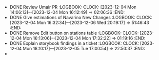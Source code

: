 - DONE Review Umair PR
  :LOGBOOK:
  CLOCK: [2023-12-04 Mon 14:06:13]--[2023-12-04 Mon 16:12:49] =>  02:06:36
  :END:
- DONE Give estimations of Navarino New Changes
  :LOGBOOK:
  CLOCK: [2023-12-04 Mon 16:32:34]--[2023-12-06 Wed 20:19:17] =>  51:46:43
  :END:
- DONE Remove Edit button on stations table
  :LOGBOOK:
  CLOCK: [2023-12-04 Mon 16:13:06]--[2023-12-04 Mon 17:32:22] =>  01:19:16
  :END:
- DONE Explain storybook findings in a ticket
  :LOGBOOK:
  CLOCK: [2023-12-04 Mon 18:10:17]--[2023-12-05 Tue 17:00:54] =>  22:50:37
  :END:
-